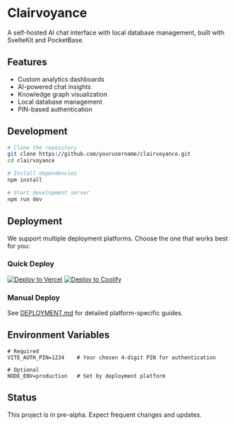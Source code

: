 # Clairvoyance

A self-hosted AI chat interface with local database management, built with SvelteKit and PocketBase.

## Features
- Custom analytics dashboards
- AI-powered chat insights
- Knowledge graph visualization
- Local database management
- PIN-based authentication

## Development

```bash
# Clone the repository
git clone https://github.com/yourusername/clairvoyance.git
cd clairvoyance

# Install dependencies
npm install

# Start development server
npm run dev
```

## Deployment
We support multiple deployment platforms. Choose the one that works best for you:

### Quick Deploy
[![Deploy to Vercel](https://vercel.com/button)](https://vercel.com/new/clone?repository-url=https%3A%2F%2Fgithub.com%2Fyourusername%2Fclairvoyance)
[![Deploy to Coolify](https://coolify.io/button)](https://coolify.io/docs/deploy)

### Manual Deploy
See [DEPLOYMENT.md](./DEPLOYMENT.md) for detailed platform-specific guides.

## Environment Variables
```env
# Required
VITE_AUTH_PIN=1234    # Your chosen 4-digit PIN for authentication

# Optional
NODE_ENV=production   # Set by deployment platform
```

## Status
This project is in pre-alpha. Expect frequent changes and updates.
